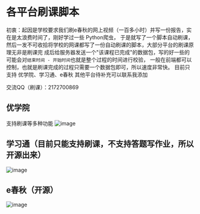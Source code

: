 # 各平台刷课脚本
初衷：起因是学校要求我们刷e春秋的网上视频（一百多小时）并写一份报告，实在是太浪费时间了，刚好学过一些 Python爬虫，
于是就写了一个脚本自动刷课，然后一发不可收拾将学校的网课都写了一份自动刷课的脚本，大部分平台的刷课原理无非是刷课完
成后给服务器发送一个"该课程已完成"的数据包，写的好一些的可能会对`结束时间 - 开始时间`也就是整个过程的时间进行校验，
一般在前端都可以控制，也就是刷课完成的过程只需要一个数据包即可，所以速度非常快。
目前只支持 优学院、学习通、e春秋 其他平台待补充可以联系我添加

交流QQ（刷课）：2172700869

## 优学院
支持刷课等多种功能
![image](https://github.com/user-attachments/assets/dd322179-e979-418c-9a63-4c342961e2e1)
## 学习通（目前只能支持刷课，不支持答题写作业，所以开源出来）
![image](https://github.com/user-attachments/assets/cd14fce2-fb23-40bc-b23f-abcac9f39d2d)
## e春秋（开源）
![image](https://github.com/user-attachments/assets/a5c6ae25-6883-4eaa-86b9-f62e6172c84f)
